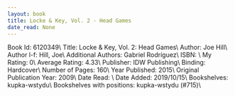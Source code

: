 ```yaml
---
layout: book
title: Locke & Key, Vol. 2 - Head Games
date_read: None
---
```


Book Id: 6120349\ 
Title: Locke & Key, Vol. 2: Head Games\ 
Author: Joe Hill\ 
Author l-f: Hill, Joe\ 
Additional Authors: Gabriel Rodríguez\ 
ISBN: \ 
My Rating: 0\ 
Average Rating: 4.33\ 
Publisher: IDW Publishing\ 
Binding: Hardcover\ 
Number of Pages: 160\ 
Year Published: 2015\ 
Original Publication Year: 2009\ 
Date Read: \ 
Date Added: 2019/10/15\ 
Bookshelves: kupka-wstydu\ 
Bookshelves with positions: kupka-wstydu (#715)\ 

